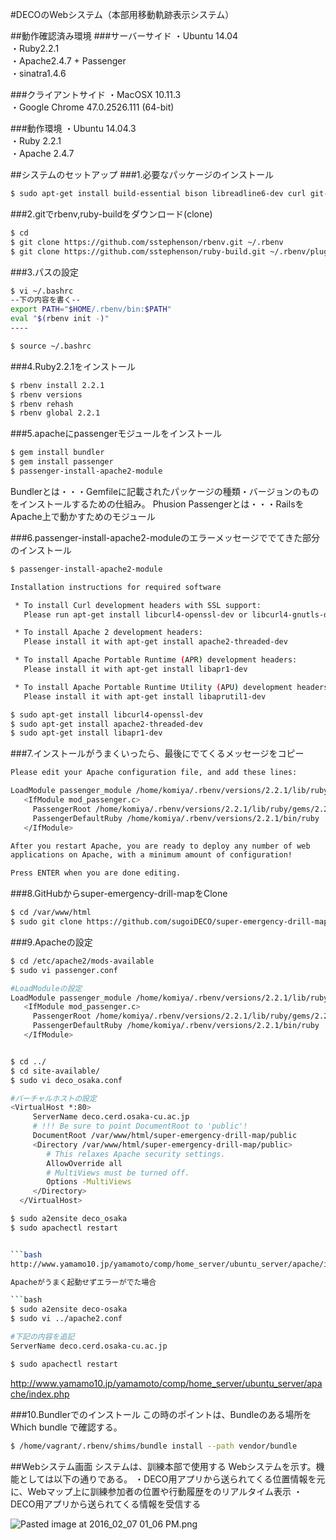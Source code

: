 #DECOのWebシステム（本部用移動軌跡表示システム）

##動作確認済み環境
###サーバーサイド
・Ubuntu 14.04  
・Ruby2.2.1  
・Apache2.4.7 + Passenger  
・sinatra1.4.6  

###クライアントサイド
・MacOSX 10.11.3  
・Google Chrome 47.0.2526.111 (64-bit)  


###動作環境
・Ubuntu 14.04.3  
・Ruby 2.2.1  
・Apache 2.4.7  

##システムのセットアップ
###1.必要なパッケージのインストール

```bash
$ sudo apt-get install build-essential bison libreadline6-dev curl git-core zlib1g-dev libssl-dev libyaml-dev libsqlite3-dev sqlite3 libxml2-dev libxslt1-dev autoconf libncurses5-dev libffi-dev
```

###2.gitでrbenv,ruby-buildをダウンロード(clone)

```bash
$ cd
$ git clone https://github.com/sstephenson/rbenv.git ~/.rbenv
$ git clone https://github.com/sstephenson/ruby-build.git ~/.rbenv/plugins/ruby-build

```
###3.パスの設定

```bash
$ vi ~/.bashrc
--下の内容を書く--
export PATH="$HOME/.rbenv/bin:$PATH"
eval "$(rbenv init -)"
----

$ source ~/.bashrc
```
###4.Ruby2.2.1をインストール

```bash
$ rbenv install 2.2.1
$ rbenv versions
$ rbenv rehash
$ rbenv global 2.2.1
```
###5.apacheにpassengerモジュールをインストール

```bash
$ gem install bundler
$ gem install passenger
$ passenger-install-apache2-module

```
Bundlerとは・・・Gemfileに記載されたパッケージの種類・バージョンのものをインストールするための仕組み。
Phusion Passengerとは・・・RailsをApache上で動かすためのモジュール

###6.passenger-install-apache2-moduleのエラーメッセージででてきた部分のインストール

```bash
$ passenger-install-apache2-module

Installation instructions for required software

 * To install Curl development headers with SSL support:
   Please run apt-get install libcurl4-openssl-dev or libcurl4-gnutls-dev, whichever you prefer.

 * To install Apache 2 development headers:
   Please install it with apt-get install apache2-threaded-dev

 * To install Apache Portable Runtime (APR) development headers:
   Please install it with apt-get install libapr1-dev

 * To install Apache Portable Runtime Utility (APU) development headers:
   Please install it with apt-get install libaprutil1-dev

$ sudo apt-get install libcurl4-openssl-dev
$ sudo apt-get install apache2-threaded-dev
$ sudo apt-get install libapr1-dev

```

###7.インストールがうまくいったら、最後にでてくるメッセージをコピー

```bash
Please edit your Apache configuration file, and add these lines:

LoadModule passenger_module /home/komiya/.rbenv/versions/2.2.1/lib/ruby/gems/2.2.0/gems/passenger-5.0.23/buildout/apache2/mod_passenger.so
   <IfModule mod_passenger.c>
     PassengerRoot /home/komiya/.rbenv/versions/2.2.1/lib/ruby/gems/2.2.0/gems/passenger-5.0.23
     PassengerDefaultRuby /home/komiya/.rbenv/versions/2.2.1/bin/ruby
   </IfModule>

After you restart Apache, you are ready to deploy any number of web
applications on Apache, with a minimum amount of configuration!

Press ENTER when you are done editing.
```

###8.GitHubからsuper-emergency-drill-mapをClone

```bash
$ cd /var/www/html
$ sudo git clone https://github.com/sugoiDECO/super-emergency-drill-map.git
```

###9.Apacheの設定

```bash
$ cd /etc/apache2/mods-available
$ sudo vi passenger.conf

#LoadModuleの設定
LoadModule passenger_module /home/komiya/.rbenv/versions/2.2.1/lib/ruby/gems/2.2.0/gems/passenger-5.0.23/buildout/apache2/mod_passenger.so
   <IfModule mod_passenger.c>
     PassengerRoot /home/komiya/.rbenv/versions/2.2.1/lib/ruby/gems/2.2.0/gems/passenger-5.0.23
     PassengerDefaultRuby /home/komiya/.rbenv/versions/2.2.1/bin/ruby
   </IfModule>


$ cd ../
$ cd site-available/
$ sudo vi deco_osaka.conf

#バーチャルホストの設定
<VirtualHost *:80>
     ServerName deco.cerd.osaka-cu.ac.jp
     # !!! Be sure to point DocumentRoot to 'public'!
     DocumentRoot /var/www/html/super-emergency-drill-map/public
     <Directory /var/www/html/super-emergency-drill-map/public>
        # This relaxes Apache security settings.
        AllowOverride all
        # MultiViews must be turned off.
        Options -MultiViews
     </Directory>
  </VirtualHost>

$ sudo a2ensite deco_osaka
$ sudo apachectl restart


```bash
http://www.yamamo10.jp/yamamoto/comp/home_server/ubuntu_server/apache/index.php

Apacheがうまく起動せずエラーがでた場合

```bash
$ sudo a2ensite deco-osaka
$ sudo vi ../apache2.conf

#下記の内容を追記
ServerName deco.cerd.osaka-cu.ac.jp

$ sudo apachectl restart

```

http://www.yamamo10.jp/yamamoto/comp/home_server/ubuntu_server/apache/index.php

###10.Bundlerでのインストール
この時のポイントは、Bundleのある場所をWhich bundle で確認する。

```bash
$ /home/vagrant/.rbenv/shims/bundle install --path vendor/bundle 
```


##Webシステム画面
システムは、訓練本部で使用する Webシステムを示す。機能としては以下の通りである。
・DECO用アプリから送られてくる位置情報を元に、Webマップ上に訓練参加者の位置や行動履歴をのリアルタイム表示
・DECO用アプリから送られてくる情報を受信する

![Pasted image at 2016_02_07 01_06 PM.png](https://raw.githubusercontent.com/Kenyat1989/Markdown/master/image/Pasted.png?token=AHBEx6-QxzTYi2oACjcQx0NOy4iULqQSks5W7kNdwA%3D%3D)


